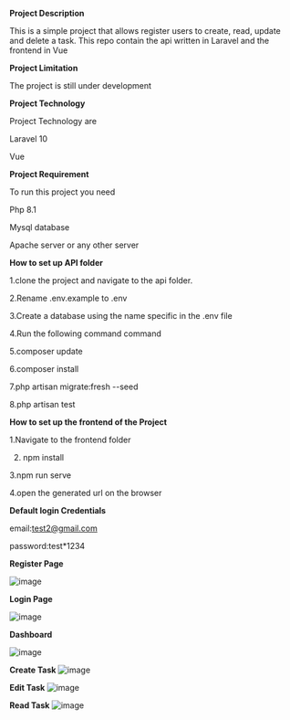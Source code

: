 
**Project Description**

This is a simple project that allows register users to create, read, update and delete a task. This repo contain the api written in Laravel and the frontend in Vue

**Project Limitation**

The project is still under development

**Project Technology**

Project Technology are

Laravel 10

Vue

**Project Requirement**

To run this project you need

Php 8.1

Mysql database

Apache server or any other server

**How to set up API folder**


1.clone the project and navigate to the api folder.

2.Rename .env.example to .env

3.Create a database using the name specific in the .env file

4.Run the following command command

5.composer update

6.composer install

7.php artisan migrate:fresh --seed

8.php artisan test

**How to set up the frontend of the Project**

1.Navigate to the frontend folder

2. npm install

3.npm run serve

4.open the generated url on the browser


**Default login Credentials**

email:test2@gmail.com

password:test*1234

**Register Page**

![image](https://github.com/eaimiesylv/spinCrud/assets/50324524/301e432b-3818-40b5-bbd6-e16c94a571f9)

**Login Page**

![image](https://github.com/eaimiesylv/spinCrud/assets/50324524/1f2f56b3-d3d3-4477-be8b-9cd42c043e16)

**Dashboard**

![image](https://github.com/eaimiesylv/spinCrud/assets/50324524/100e264b-7ba4-4b74-966e-2836f82b5db8)

**Create Task**
![image](https://github.com/eaimiesylv/spinCrud/assets/50324524/75e72371-41ee-4a25-a378-d8f70e29cfac)

**Edit Task**
![image](https://github.com/eaimiesylv/spinCrud/assets/50324524/a4ed939b-d5b5-46fe-a978-c867314d847c)

**Read Task**
![image](https://github.com/eaimiesylv/spinCrud/assets/50324524/8497edf6-76b5-4860-b950-856f261f409d)









